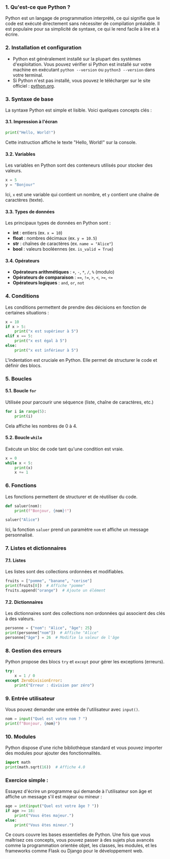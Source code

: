 
### 1. **Qu'est-ce que Python ?**
Python est un langage de programmation interprété, ce qui signifie que le code est exécuté directement sans nécessiter de compilation préalable. Il est populaire pour sa simplicité de syntaxe, ce qui le rend facile à lire et à écrire.

### 2. **Installation et configuration**
- Python est généralement installé sur la plupart des systèmes d'exploitation. Vous pouvez vérifier si Python est installé sur votre machine en exécutant `python --version` ou `python3 --version` dans votre terminal.
- Si Python n'est pas installé, vous pouvez le télécharger sur le site officiel : [python.org](https://www.python.org/downloads/).

### 3. **Syntaxe de base**
La syntaxe Python est simple et lisible. Voici quelques concepts clés :

#### 3.1. **Impression à l'écran**
```python
print("Hello, World!")
```
Cette instruction affiche le texte "Hello, World!" sur la console.

#### 3.2. **Variables**
Les variables en Python sont des conteneurs utilisés pour stocker des valeurs.
```python
x = 5
y = "Bonjour"
```
Ici, `x` est une variable qui contient un nombre, et `y` contient une chaîne de caractères (texte).

#### 3.3. **Types de données**
Les principaux types de données en Python sont :
- **int** : entiers (ex. `x = 10`)
- **float** : nombres décimaux (ex. `y = 10.5`)
- **str** : chaînes de caractères (ex. `name = "Alice"`)
- **bool** : valeurs booléennes (ex. `is_valid = True`)

#### 3.4. **Opérateurs**
- **Opérateurs arithmétiques** : `+`, `-`, `*`, `/`, `%` (modulo)
- **Opérateurs de comparaison** : `==`, `!=`, `>`, `<`, `>=`, `<=`
- **Opérateurs logiques** : `and`, `or`, `not`

### 4. **Conditions**
Les conditions permettent de prendre des décisions en fonction de certaines situations :
```python
x = 10
if x > 5:
    print("x est supérieur à 5")
elif x == 5:
    print("x est égal à 5")
else:
    print("x est inférieur à 5")
```
L'indentation est cruciale en Python. Elle permet de structurer le code et définir des blocs.

### 5. **Boucles**
#### 5.1. **Boucle `for`**
Utilisée pour parcourir une séquence (liste, chaîne de caractères, etc.)
```python
for i in range(5):
    print(i)
```
Cela affiche les nombres de 0 à 4.

#### 5.2. **Boucle `while`**
Exécute un bloc de code tant qu'une condition est vraie.
```python
x = 0
while x < 5:
    print(x)
    x += 1
```

### 6. **Fonctions**
Les fonctions permettent de structurer et de réutiliser du code.
```python
def saluer(nom):
    print(f"Bonjour, {nom}!")

saluer("Alice")
```
Ici, la fonction `saluer` prend un paramètre `nom` et affiche un message personnalisé.

### 7. **Listes et dictionnaires**
#### 7.1. **Listes**
Les listes sont des collections ordonnées et modifiables.
```python
fruits = ["pomme", "banane", "cerise"]
print(fruits[0])  # Affiche "pomme"
fruits.append("orange")  # Ajoute un élément
```

#### 7.2. **Dictionnaires**
Les dictionnaires sont des collections non ordonnées qui associent des clés à des valeurs.
```python
personne = {"nom": "Alice", "âge": 25}
print(personne["nom"])  # Affiche "Alice"
personne["âge"] = 26  # Modifie la valeur de l'âge
```

### 8. **Gestion des erreurs**
Python propose des blocs `try` et `except` pour gérer les exceptions (erreurs).
```python
try:
    x = 1 / 0
except ZeroDivisionError:
    print("Erreur : division par zéro")
```

### 9. **Entrée utilisateur**
Vous pouvez demander une entrée de l'utilisateur avec `input()`.
```python
nom = input("Quel est votre nom ? ")
print(f"Bonjour, {nom}")
```

### 10. **Modules**
Python dispose d'une riche bibliothèque standard et vous pouvez importer des modules pour ajouter des fonctionnalités.
```python
import math
print(math.sqrt(16))  # Affiche 4.0
```

### Exercice simple :
Essayez d'écrire un programme qui demande à l'utilisateur son âge et affiche un message s'il est majeur ou mineur :
```python
age = int(input("Quel est votre âge ? "))
if age >= 18:
    print("Vous êtes majeur.")
else:
    print("Vous êtes mineur.")
```

Ce cours couvre les bases essentielles de Python. Une fois que vous maîtrisez ces concepts, vous pouvez passer à des sujets plus avancés comme la programmation orientée objet, les classes, les modules, et les frameworks comme Flask ou Django pour le développement web.